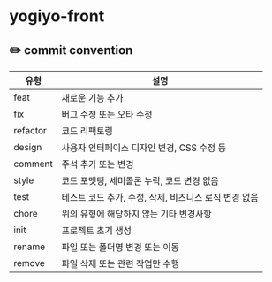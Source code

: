 # yogiyo-front

## ✏️ commit convention

| 유형     | 설명                                                  |
| -------- | ----------------------------------------------------- |
| feat     | 새로운 기능 추가                                      |
| fix      | 버그 수정 또는 오타 수정                              |
| refactor | 코드 리팩토링                                         |
| design   | 사용자 인터페이스 디자인 변경, CSS 수정 등            |
| comment  | 주석 추가 또는 변경                                   |
| style    | 코드 포맷팅, 세미콜론 누락, 코드 변경 없음            |
| test     | 테스트 코드 추가, 수정, 삭제, 비즈니스 로직 변경 없음 |
| chore    | 위의 유형에 해당하지 않는 기타 변경사항               |
| init     | 프로젝트 초기 생성                                    |
| rename   | 파일 또는 폴더명 변경 또는 이동                       |
| remove   | 파일 삭제 또는 관련 작업만 수행                       |
